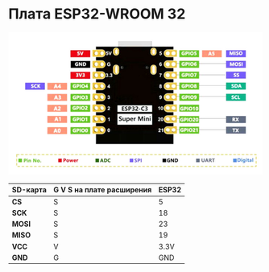 # Плата ESP32-WROOM 32
![ESP32-C3 Supermini](https://github.com/rickert156/micro/blob/main/img/supermini-esp32-c3-pinout.jpg)


| SD-карта | G V S на плате расширения | ESP32 |
| -------- | ------------------------- | ----- |
| **CS**   | S                         | 5     |
| **SCK**  | S                         | 18    |
| **MOSI** | S                         | 23    |
| **MISO** | S                         | 19    |
| **VCC**  | V                         | 3.3V  |
| **GND**  | G                         | GND   |

